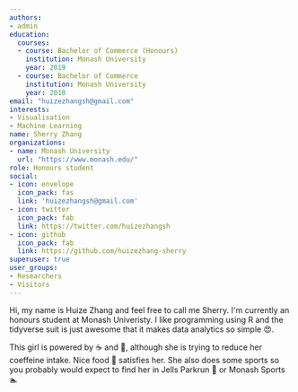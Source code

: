 ```yaml
---
authors:
- admin
education:
  courses:
  - course: Bachelor of Commerce (Honours)
    institution: Monash University
    year: 2019
  - course: Bachelor of Commerce
    institution: Monash University
    year: 2018
email: "huizezhangsh@gmail.com"
interests:
- Visualisation
- Machine Learning
name: Sherry Zhang
organizations:
- name: Monash University
  url: "https://www.monash.edu/"
role: Honours student
social:
- icon: envelope
  icon_pack: fas
  link: 'huizezhangsh@gmail.com'
- icon: twitter
  icon_pack: fab
  link: https://twitter.com/huizezhangsh
- icon: github
  icon_pack: fab
  link: https://github.com/huizezhang-sherry
superuser: true
user_groups:
- Researchers
- Visitors
---
```


Hi, my name is Huize Zhang and feel free to call me Sherry. I'm currently an honours student at Monash Univeristy. I like programming using R and the tidyverse suit is just awesome that it makes data analytics so simple :heart_eyes:. 


This girl is powered by :coffee: and :tea:, although she is trying to reduce her coeffeine intake. Nice food :fork_and_knife: satisfies her. She also does some sports so you probably would expect to find her in Jells Parkrun :running: or Monash Sports :swimmer:

